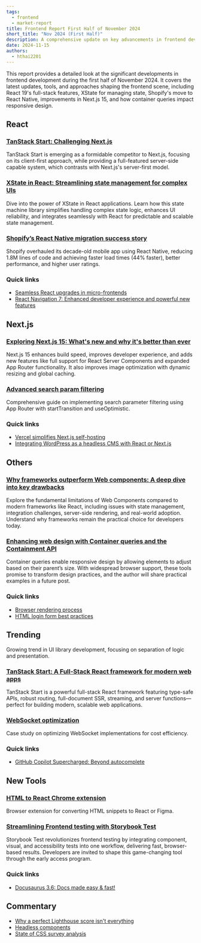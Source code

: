 ```yaml
---
tags:
  - frontend
  - market-report
title: Frontend Report First Half of November 2024
short_title: "Nov 2024 (First Half)"
description: A comprehensive update on key advancements in frontend development for the first half of November 2024, highlighting React 19's full-stack capabilities, XState for state management, Shopify's React Native migration, Next.js 15 enhancements, and the impact of container queries on responsive design.
date: 2024-11-15
authors:
  - hthai2201
---
```


This report provides a detailed look at the significant developments in frontend development during the first half of November 2024. It covers the latest updates, tools, and approaches shaping the frontend scene, including React 19's full-stack features, XState for managing state, Shopify's move to React Native, improvements in Next.js 15, and how container queries impact responsive design.

## React

### [TanStack Start: Challenging Next.js](https://bobaekang.com/blog/two-ways-to-the-two-reacts/)

TanStack Start is emerging as a formidable competitor to Next.js, focusing on its client-first approach, while providing a full-featured server-side capable system, which contrasts with Next.js's server-first model.



### [XState in React: Streamlining state management for complex UIs](https://www.frontendundefined.com/posts/monthly/xstate-in-react/)

Dive into the power of XState in React applications. Learn how this state machine library simplifies handling complex state logic, enhances UI reliability, and integrates seamlessly with React for predictable and scalable state management.

### [Shopify’s React Native migration success story](https://threadreaderapp.com/thread/1853619638141071573.html)

Shopify overhauled its decade-old mobile app using React Native, reducing 1.8M lines of code and achieving faster load times (44% faster), better performance, and higher user ratings.

### Quick links

- [Seamless React upgrades in micro-frontends](https://alexocallaghan.com/upgrading-react-with-microfrontends)
- [React Navigation 7: Enhanced developer experience and powerful new features](https://reactnavigation.org/blog/2024/11/06/react-navigation-7.0/)

## Next.js

### [Exploring Next.js 15: What's new and why it's better than ever](https://aviral-blogs.hashnode.dev/exploring-nextjs-15-whats-new-and-why-its-better-than-ever)

Next.js 15 enhances build speed, improves developer experience, and adds new features like full support for React Server Components and expanded App Router functionality. It also improves image optimization with dynamic resizing and global caching. 

### [Advanced search param filtering](https://aurorascharff.no/posts/managing-advanced-search-param-filtering-next-app-router/)

Comprehensive guide on implementing search parameter filtering using App Router with startTransition and useOptimistic.

### Quick links

- [Vercel simplifies Next.js self-hosting](https://thenewstack.io/vercel-makes-changes-to-next-js-to-simplify-self-hosting/)
- [Integrating WordPress as a headless CMS with React or Next.js](https://scientyficworld.org/how-to-deploy-headless-wordpress-with-next-js/)

## Others

### [Why frameworks outperform Web components: A deep dive into key drawbacks](https://www.youtube.com/watch?v=UrS61kn4gKI)

Explore the fundamental limitations of Web Components compared to modern frameworks like React, including issues with state management, integration challenges, server-side rendering, and real-world adoption. Understand why frameworks remain the practical choice for developers today.

### [Enhancing web design with Container queries and the Containment API](https://www.joshwcomeau.com/css/container-queries-introduction/)
Container queries enable responsive design by allowing elements to adjust based on their parent’s size. With widespread browser support, these tools promise to transform design practices, and the author will share practical examples in a future post.

### Quick links

- [Browser rendering process](https://abhisaha.com/blog/exploring-browser-rendering-process)
- [HTML login form best practices](https://evilmartians.com/chronicles/html-best-practices-for-login-and-signup-forms)

## Trending

Growing trend in UI library development, focusing on separation of logic and presentation.

### [TanStack Start: A Full-Stack React framework for modern web apps](https://tanstack.com/start/latest)

TanStack Start is a powerful full-stack React framework featuring type-safe APIs, robust routing, full-document SSR, streaming, and server functions—perfect for building modern, scalable web applications.

### [WebSocket optimization](https://www.recall.ai/post/how-websockets-cost-us-1m-on-our-aws-bill)

Case study on optimizing WebSocket implementations for cost efficiency.

### Quick links

- [GitHub Copilot Supercharged: Beyond autocomplete](https://github.blog/news-insights/product-news/universe-2024-previews-releases/)

## New Tools

### [HTML to React Chrome extension](https://chromewebstore.google.com/detail/html-to-react-figma-by-ma/chgehghmhgihgmpmdjpolhkcnhkokdfp)

Browser extension for converting HTML snippets to React or Figma.

### [Streamlining Frontend testing with Storybook Test](https://storybook.js.org/blog/storybook-test-sneak-peek/)

Storybook Test revolutionizes frontend testing by integrating component, visual, and accessibility tests into one workflow, delivering fast, browser-based results. Developers are invited to shape this game-changing tool through the early access program.

### Quick links

- [Docusaurus 3.6: Docs made easy & fast!](https://docusaurus.io/blog/releases/3.6)

## Commentary

- [Why a perfect Lighthouse score isn't everything](https://www.smashingmagazine.com/2024/11/why-optimizing-lighthouse-score-not-enough-fast-website/)
- [Headless components](https://www.subframe.com/blog/how-headless-components-became-the-future-for-building-ui-libraries)
- [State of CSS survey analysis](https://www.oddbird.net/2024/11/04/css-demographics/)
